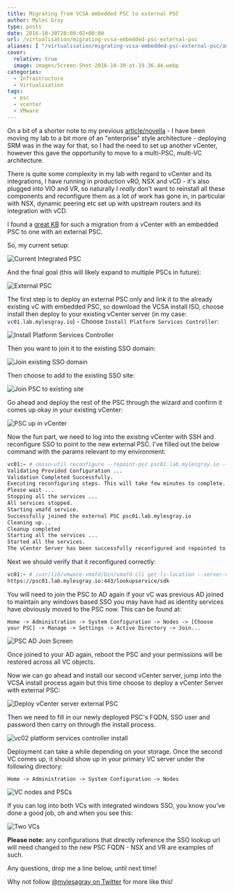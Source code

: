 ```yaml
---
title: Migrating from VCSA embedded PSC to external PSC
author: Myles Gray
type: posts
date: 2016-10-30T20:09:02+00:00
url: /virtualisation/migrating-vcsa-embedded-psc-external-psc
aliases: [ "/virtualisation/migrating-vcsa-embedded-psc-external-psc/amp" ]
cover:
  relative: true
  image: images/Screen-Shot-2016-10-30-at-19.36.44.webp
categories:
  - Infrastructure
  - Virtualisation
tags:
  - psc
  - vcenter
  - VMware
---
```


On a bit of a shorter note to my previous [article/novella](https://blah.cloud/architecture/designing-modern-private-cloud-network/) - I have been moving my lab to a bit more of an "enterprise" style architecture - deploying SRM was in the way for that, so I had the need to set up another vCenter, however this gave the opportunity to move to a multi-PSC, multi-VC architecture.

There is quite some complexity in my lab with regard to vCenter and its integrations, I have running in production vRO, NSX and vCD - it's also plugged into VIO and VR, so naturally I _really_ don't want to reinstall all these components and reconfigure them as a lot of work has gone in, in particular with NSX, dynamic peering etc set up with upstream routers and its integration with vCD.

I found a [great KB](http://blogs.vmware.com/vsphere/2015/10/reconfiguring-and-repointing-deployment-models-in-vcenter-server-6-0-update-1.html) for such a migration from a vCenter with an embedded PSC to one with an external PSC.

So, my current setup:

![Current Integrated PSC][11]

And the final goal (this will likely expand to multiple PSCs in future):

![External PSC][12]

The first step is to deploy an external PSC only and link it to the already existing vC with embedded PSC, so download the VCSA install ISO, choose install then deploy to your existing vCenter server (in my case: `vc01.lab.mylesgray.io`) - Choose `Install Platform Services Controller`:

![Install Platform Services Controller][1]

Then you want to join it to the existing SSO domain:

![Join existing SSO domain][2]

Then choose to add to the existing SSO site:

![Join PSC to existing site][3]

Go ahead and deploy the rest of the PSC through the wizard and confirm it comes up okay in your existing vCenter:

![PSC up in vCenter][4]

Now the fun part, we need to log into the existing vCenter with SSH and reconfigure SSO to point to the new external PSC. I've filled out the below command with the params relevant to my environment:

```sh
vc01:~ # cmsso-util reconfigure --repoint-psc psc01.lab.mylesgray.io --username administrator --domain-name vsphere.local --passwd MySSOPasswordHere
Validating Provided Configuration ...
Validation Completed Successfully.
Executing reconfiguring steps. This will take few minutes to complete.
Please wait ...
Stopping all the services ...
All services stopped.
Starting vmafd service.
Successfully joined the external PSC psc01.lab.mylesgray.io
Cleaning up...
Cleanup completed
Starting all the services ...
Started all the services.
The vCenter Server has been successfully reconfigured and repointed to the external Platform Services Controller psc01.lab.mylesgray.io.
```

Next we should verify that it reconfigured correctly:

```sh
vc01:~ # /usr/lib/vmware-vmafd/bin/vmafd-cli get-ls-location --server-name localhost
https://psc01.lab.mylesgray.io:443/lookupservice/sdk
```

You will need to join the PSC to AD again if your vC was previous AD joined to maintain any windows based SSO you may have had as identity services have obviously moved to the PSC now. This can be found at:

`Home -> Administration -> System Configuration -> Nodes -> [Choose your PSC] -> Manage -> Settings -> Active Directory -> Join...`

![PSC AD Join Screen][5]

Once joined to your AD again, reboot the PSC and your permissions will be restored across all VC objects.

Now we can go ahead and install our second vCenter server, jump into the VCSA install process again but this time choose to deploy a vCenter Server with external PSC:

![Deploy vCenter server external PSC][6]

Then we need to fill in our newly deployed PSC's FQDN, SSO user and password then carry on through the install process.

![vc02 platform services controller install][7]

Deployment can take a while depending on your storage. Once the second VC comes up, it should show up in your primary VC server under the following directory:

`Home -> Administration -> System Configuration -> Nodes`

![VC nodes and PSCs][8]

If you can log into both VCs with integrated windows SSO, you know you've done a good job, oh and when you see this:

![Two VCs][9]

**Please note:** any configurations that directly reference the SSO lookup url will need changed to the new PSC FQDN - NSX and VR are examples of such.

Any questions, drop me a line below, until next time!

Why not follow [@mylesagray on Twitter][10] for more like this!

 [1]: images/Screen-Shot-2016-10-30-at-16.03.04.png
 [2]: images/Screen-Shot-2016-10-30-at-16.03.23.png
 [3]: images/Screen-Shot-2016-10-30-at-16.08.41.png
 [4]: images/Screen-Shot-2016-10-30-at-16.22.10.png
 [5]: images/Screen-Shot-2016-10-30-at-18.24.31.png
 [6]: images/Screen-Shot-2016-10-30-at-18.22.40.png
 [7]: images/Screen-Shot-2016-10-30-at-18.22.56.png
 [8]: images/Screen-Shot-2016-10-30-at-19.36.44.png
 [9]: images/Screen-Shot-2016-10-30-at-19.54.09.png
 [10]: https://twitter.com/mylesagray
 [11]: images/Screen-Shot-2016-10-30-at-15.53.47.png
 [12]: images/Screen-Shot-2016-10-30-at-16.00.25.png
